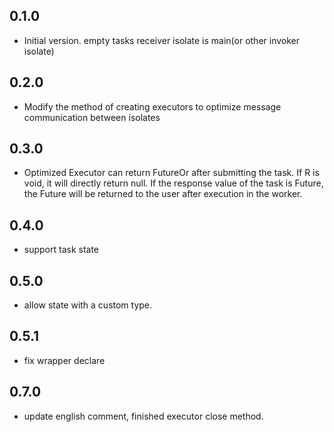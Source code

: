 ## 0.1.0

- Initial version. empty tasks receiver isolate is main(or other invoker isolate)


## 0.2.0

- Modify the method of creating executors to optimize message communication between isolates

## 0.3.0

- Optimized Executor can return FutureOr<R> after submitting the task. If R is void, it will directly return null. If the response value of the task is Future, the Future will be returned to the user after execution in the worker.

## 0.4.0

- support task state

## 0.5.0

- allow state with a custom type.

## 0.5.1

- fix wrapper declare

## 0.7.0

- update english comment, finished executor close method.